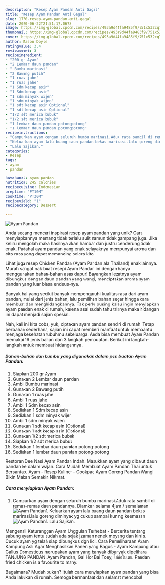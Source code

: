 ```yaml
---
description: "Resep Ayam Pandan Anti Gagal"
title: "Resep Ayam Pandan Anti Gagal"
slug: 1770-resep-ayam-pandan-anti-gagal
date: 2020-06-22T21:51:17.067Z
image: https://img-global.cpcdn.com/recipes/493a9d44fa9485f9/751x532cq70/ayam-pandan-foto-resep-utama.jpg
thumbnail: https://img-global.cpcdn.com/recipes/493a9d44fa9485f9/751x532cq70/ayam-pandan-foto-resep-utama.jpg
cover: https://img-global.cpcdn.com/recipes/493a9d44fa9485f9/751x532cq70/ayam-pandan-foto-resep-utama.jpg
author: Mason Doyle
ratingvalue: 3.4
reviewcount: 3
recipeingredient:
- "200 gr Ayam"
- "2 Lembar daun pandan"
- " Bumbu marinasi"
- "2 Bawang putih"
- "1 ruas jahe"
- "1 ruas jahe"
- "1 Sdm kecap asin"
- "1 Sdm kecap asin"
- "1 sdm minyak wijen"
- "1 sdm minyak wijen"
- "1 sdt kecap asin Optional"
- "1 sdt kecap asin Optional"
- "1/2 sdt merica bubuk"
- "1/2 sdt merica bubuk"
- "1 lembar daun pandan potongpotong"
- "1 lembar daun pandan potongpotong"
recipeinstructions:
- "Campurkan ayam dengan seluruh bumbu marinasi.Aduk rata sambil di remas-remas daun pandannya. Diamkan selama 4jam / semalaman"
- "Keluarkan ayam lalu buang daun pandan bekas marinasi.lalu goreng diminyak yg cukup sampai kuning keemasan"
- "Lalu Sajikan."
categories:
- Resep
tags:
- ayam
- pandan

katakunci: ayam pandan 
nutrition: 245 calories
recipecuisine: Indonesian
preptime: "PT10M"
cooktime: "PT30M"
recipeyield: "1"
recipecategory: Dessert

---
```



![Ayam Pandan](https://img-global.cpcdn.com/recipes/493a9d44fa9485f9/751x532cq70/ayam-pandan-foto-resep-utama.jpg)

Anda sedang mencari inspirasi resep ayam pandan yang unik? Cara menyiapkannya memang tidak terlalu sulit namun tidak gampang juga. Jika keliru mengolah maka hasilnya akan hambar dan justru cenderung tidak enak. Padahal ayam pandan yang enak selayaknya mempunyai aroma dan cita rasa yang dapat memancing selera kita.

Lihat juga resep Chicken Pandan (Ayam Pandan ala Thailand) enak lainnya. Murah sangat nak buat resepi Ayam Pandan ini dengan hanya menggunakan bahan-bahan asas dapur! Bayangkan lezatnya ayam dibungkus dengan daun pandan yang wangi, menciptakan aroma ayam pandan yang luar biasa endeus-nya.

Banyak hal yang sedikit banyak mempengaruhi kualitas rasa dari ayam pandan, mulai dari jenis bahan, lalu pemilihan bahan segar hingga cara membuat dan menghidangkannya. Tak perlu pusing kalau ingin menyiapkan ayam pandan enak di rumah, karena asal sudah tahu triknya maka hidangan ini dapat menjadi sajian spesial.


Nah, kali ini kita coba, yuk, ciptakan ayam pandan sendiri di rumah. Tetap berbahan sederhana, sajian ini dapat memberi manfaat untuk membantu menjaga kesehatan tubuhmu sekeluarga. Anda bisa membuat Ayam Pandan memakai 16 jenis bahan dan 3 langkah pembuatan. Berikut ini langkah-langkah untuk membuat hidangannya.

<!--inarticleads1-->

##### Bahan-bahan dan bumbu yang digunakan dalam pembuatan Ayam Pandan:

1. Siapkan 200 gr Ayam
1. Gunakan 2 Lembar daun pandan
1. Ambil  Bumbu marinasi
1. Gunakan 2 Bawang putih
1. Gunakan 1 ruas jahe
1. Ambil 1 ruas jahe
1. Ambil 1 Sdm kecap asin
1. Sediakan 1 Sdm kecap asin
1. Sediakan 1 sdm minyak wijen
1. Ambil 1 sdm minyak wijen
1. Gunakan 1 sdt kecap asin (Optional)
1. Gunakan 1 sdt kecap asin (Optional)
1. Gunakan 1/2 sdt merica bubuk
1. Siapkan 1/2 sdt merica bubuk
1. Sediakan 1 lembar daun pandan potong-potong
1. Sediakan 1 lembar daun pandan potong-potong


Restoran Dee Nasi Ayam Pandan Indah. Masukkan ayam yang dibalut daun pandan ke dalam wajan. Cara Mudah Membuat Ayam Pandan Thai untuk Bersantap. Ayam - Resep Kuliner - Cookpad Ayam Goreng Pandan Wangi Bikin Makan Semakin Nikmat. 

<!--inarticleads2-->

##### Cara menyiapkan Ayam Pandan:

1. Campurkan ayam dengan seluruh bumbu marinasi.Aduk rata sambil di remas-remas daun pandannya. Diamkan selama 4jam / semalaman
<img src="//assets-global.cpcdn.com/assets/icons/button_play-2c75c40dde080a61004c1f40b05d8f140eaff45d7e9e6481dc71c63d2e7c4909.png" alt="Ayam Pandan">1. Keluarkan ayam lalu buang daun pandan bekas marinasi.lalu goreng diminyak yg cukup sampai kuning keemasan
<img src="//assets-global.cpcdn.com/assets/icons/button_play-2c75c40dde080a61004c1f40b05d8f140eaff45d7e9e6481dc71c63d2e7c4909.png" alt="Ayam Pandan">1. Lalu Sajikan.


Mengenali Katuranggan Ayam Unggulan Terhebat - Bercerita tentang sabung ayam tentu sudah ada sejak jzaman nenek moyang dan kini s. Cucuk ayam yg telah siap dibungkus dgn lidi. Cara Pemeliharaan Ayam Kampung Asli Agar Menghasilkan Panen yang Bagus - Ayam Kampung atau Gallus Domesticus merupakan ayam yang banyak dibanyak dipelihara TANJUNG PANDAN. Ayam Pandan, Gai Hor Bai Toey, ไก่ห่อใบเตย. Pandan fried chicken is a favourite to many. 

Bagaimana? Mudah bukan? Itulah cara menyiapkan ayam pandan yang bisa Anda lakukan di rumah. Semoga bermanfaat dan selamat mencoba!
